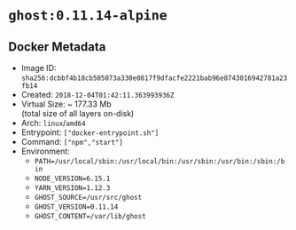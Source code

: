 # `ghost:0.11.14-alpine`

## Docker Metadata

- Image ID: `sha256:dcbbf4b18cb505073a330e0817f9dfacfe2221bab96e8743016942781a23fb14`
- Created: `2018-12-04T01:42:11.363993936Z`
- Virtual Size: ~ 177.33 Mb  
  (total size of all layers on-disk)
- Arch: `linux`/`amd64`
- Entrypoint: `["docker-entrypoint.sh"]`
- Command: `["npm","start"]`
- Environment:
  - `PATH=/usr/local/sbin:/usr/local/bin:/usr/sbin:/usr/bin:/sbin:/bin`
  - `NODE_VERSION=6.15.1`
  - `YARN_VERSION=1.12.3`
  - `GHOST_SOURCE=/usr/src/ghost`
  - `GHOST_VERSION=0.11.14`
  - `GHOST_CONTENT=/var/lib/ghost`
